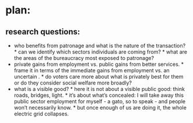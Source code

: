 # plan:

## research questions: 
* who benefits from patronage and what is the nature of the transaction?
        * can we identify which sectors individuals are coming from?
        * what are the areas of the bureaucracy most exposed to patronage?
* private gains from employment vs. public gains from better services.
        * frame it in terms of the immediate gains from employment vs. an uncertain .
        * do voters care more about what is privately best for them or do they consider social welfare more broadly?
* what is a visible good?
        * here it is not about a visible public good: think roads, bridges, light.
        * it’s about what’s concealed: I will take away this public sector employment for myself - a    gato, so to speak - and people won’t necessarily know.
        * but once enough of us are doing it, the whole electric grid collapses.

